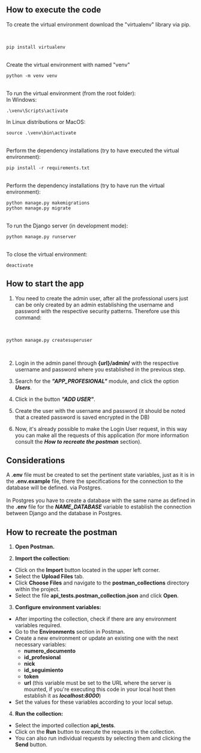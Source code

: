 ## How to execute the code

To create the virtual environment download the "virtualenv" library via pip.

<br>

```
pip install virtualenv 
```

<br> 
Create the virtual environment with named "venv"

```
python -m venv venv
```

<br>
To run the virtual environment (from the root folder): <br>
In Windows:<br>

```
.\venv\Scripts\activate
```

In Linux distributions or MacOS:<br>

```
source .\venv\bin\activate
```

<br>
Perform the dependency installations (try to have executed the virtual environment):

```
pip install -r requirements.txt
```

<br>
Perform the dependency installations (try to have run the virtual environment):

```
python manage.py makemigrations
python manage.py migrate
```

<br>
To run the Django server (in development mode):

```
python manage.py runserver
```

<br>
To close the virtual environment:

```
deactivate
``` 

## How to start the app
1. You need to create the admin user, after all the professional users just can be only created by an admin establishing the username and password with the respective security patterns. Therefore use this command:

<br>

```
python manage.py createsuperuser
``` 

<br>


2. Login in the admin panel through <b>{url}/admin/</b> with the respective username and password where you established in the previous step.

3. Search for the ***"APP_PROFESIONAL"*** module, and click the option ***Users***.

4. Click in the button ***"ADD USER"***.

5. Create the user with the username and password (it should be noted that a created password is saved encrypted in the DB)

6. Now, it's already possible to make the Login User request, in this way you can make all the requests of this application (for more information consult the ***How to recreate the postman*** section).

## Considerations
A **.env** file must be created to set the pertinent state variables, just as it is in the **.env.example** file, there the specifications for the connection to the database will be defined. via Postgres.<br><br>
In Postgres you have to create a database with the same name as defined in the **.env** file for the ***NAME_DATABASE*** variable to establish the connection between Django and the database in Postgres.

## How to recreate the postman


1. **Open Postman.**

2. **Import the collection:**
- Click on the **Import** button located in the upper left corner.
- Select the **Upload Files** tab.
- Click **Choose Files** and navigate to the **postman_collections** directory within the project.
- Select the file **api_tests.postman_collection.json** and click **Open**.

3. **Configure environment variables:**
- After importing the collection, check if there are any environment variables required.
- Go to the **Environments** section in Postman.
- Create a new environment or update an existing one with the next necessary variables:
    - **numero_documento** 
    - **id_profesional** 
    - **nick** 
    - **id_seguimiento** 
    - **token** 
    - **url** (this variable must be set to the URL where the server is mounted, if you're executing this code in your local host then establish it as ***localhost:8000***)
- Set the values for these variables according to your local setup.

4. **Run the collection:**
- Select the imported collection **api_tests**.
- Click on the **Run** button to execute the requests in the collection.
- You can also run individual requests by selecting them and clicking the **Send** button.